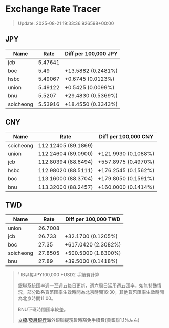 # Exchange Rate Tracer

> Update: 2025-08-21 19:33:36.926598+00:00

## JPY

| Name      |    Rate | Diff per 100,000 JPY   |
|-----------|---------|------------------------|
| jcb       | 5.47641 |                        |
| boc       | 5.49    | +13.5882 (0.2481%)     |
| hsbc      | 5.49067 | +0.6745 (0.0123%)      |
| union     | 5.49122 | +0.5425 (0.0099%)      |
| bnu       | 5.5207  | +29.4830 (0.5369%)     |
| soicheong | 5.53916 | +18.4550 (0.3343%)     |

## CNY

| Name      | Rate                | Diff per 100,000 CNY   |
|-----------|---------------------|------------------------|
| soicheong | 112.12405	(89.1869) |                        |
| union     | 112.24604	(89.0900) | +121.9930 (0.1088%)    |
| jcb       | 112.80394	(88.6494) | +557.8975 (0.4970%)    |
| hsbc      | 112.98020	(88.5111) | +176.2545 (0.1562%)    |
| boc       | 113.16000	(88.3704) | +179.8050 (0.1591%)    |
| bnu       | 113.32000	(88.2457) | +160.0000 (0.1414%)    |

## TWD

| Name      |    Rate | Diff per 100,000 TWD   |
|-----------|---------|------------------------|
| union     | 26.7008 |                        |
| jcb       | 26.733  | +32.1700 (0.1205%)     |
| boc       | 27.35   | +617.0420 (2.3082%)    |
| soicheong | 27.8505 | +500.5000 (1.8300%)    |
| bnu       | 27.89   | +39.5000 (0.1418%)     |


> ¹ IB以每JPY100,000 +USD2 手續費計算
>
> 銀聯系統匯率週一至週五每日更新，週六周日延用週五匯率。如無特殊情況，部分歐系貨幣匯率生效時間為北京時間16:30，其他貨幣匯率生效時間為北京時間11:00。
>
> BNU下班時間匯率較差。
>
> [立橋](https://www.wlbank.com.mo/uploads/ueditor/file/20181211/1544536513900230.pdf)/[發展銀行](https://www.mdb.com.mo/Service_Charges_20230728.pdf)海外銀聯提現暫時豁免手續費(貴銀聯1.1%左右)

